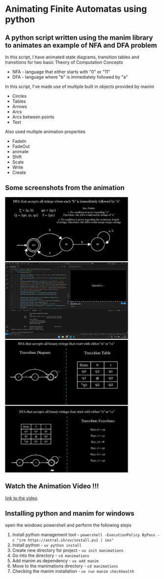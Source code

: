 # Animating Finite Automatas using python

## A python script written using the manim library to animates an example of NFA and DFA problem

In this script, I have animated state diagrams, transition tables and transitions for two basic Theory of Computation Concepts

* NFA - language that either starts with "0" or "11"
* DFA - language  where "b" is immediately followed by "a"

In this script, I've made use of multiple built in objects provided by manim
* Circles
* Tables
* Arrows
* Arcs
* Arcs between points
* Text

Also used multiple animation properties
* FadeIn
* FadeOut
* animate
* Shift
* Scale
* Write
* Create

## Some screenshots from the animation
<img src="./images/one.png" width="400">
<img src="./images/two.png" width="400">
<img src="./images/three.png" width="400">
<img src="./images/four.png" width="400">

## Watch the Animation Video !!!
<a href="https://youtu.be/MWJLzZ-WxB8" target="_blank">
    link to the video
</a>

## Installing python and manim for windows

open the windows powershell and perform the following steps

1. Install python management tool - `powershell -ExecutionPolicy ByPass -c "irm https://astral.sh/uv/install.ps1 | iex"`
2. Install python - `uv python install`
3. Create new directory for project - `uv init manimations`
4. Go into the directory - `cd manimations`
5. Add manim as dependency - `uv add manim`
6. Move to the manimations directory - `cd manimations`
6. Checking the manim installation - `uv run manim checkhealth`
